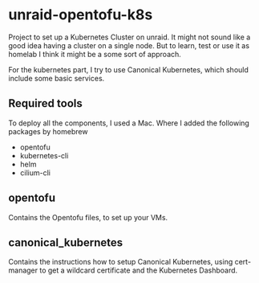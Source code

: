 # unraid-opentofu-k8s

Project to set up a Kubernetes Cluster on unraid.
It might not sound like a good idea having a cluster
on a single node. But to learn, test or use it as homelab
I think it might be a some sort of approach.

For the kubernetes part, I try to use 
Canonical Kubernetes, which should include some basic services.

## Required tools

To deploy all the components, I used a Mac. Where I added the following packages
by homebrew

- opentofu
- kubernetes-cli
- helm
- cilium-cli

## opentofu

Contains the Opentofu files, to set up your VMs.

## canonical_kubernetes

Contains the instructions how to setup Canonical Kubernetes,
using cert-manager to get a wildcard certificate and
the Kubernetes Dashboard.
